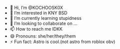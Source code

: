 - 👋 Hi, I’m @KOCHOOSK0X
- 👀 I’m interested in KNY BSD
- 🌱 I’m currently learning stupidness
- 💞️ I’m looking to collaborate on ...
- 📫 How to reach me IDKK 
- 😄 Pronouns: she/her/they/them 
- ⚡ Fun fact: Astro is cool.(not astro from roblox obv)
  
